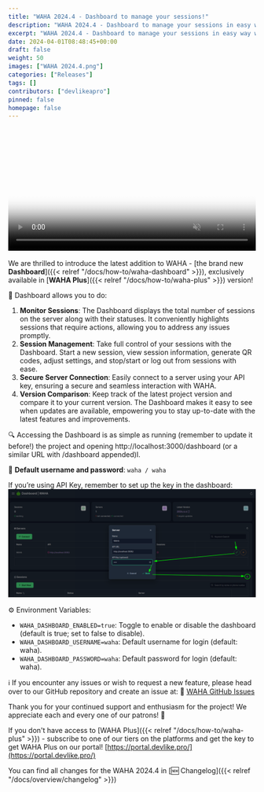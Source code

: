 ```yaml
---
title: "WAHA 2024.4 - Dashboard to manage your sessions!"
description: "WAHA 2024.4 - Dashboard to manage your sessions in easy way without additional tools!"
excerpt: "WAHA 2024.4 - Dashboard to manage your sessions in easy way without additional tools!"
date: 2024-04-01T08:48:45+00:00
draft: false
weight: 50
images: ["WAHA 2024.4.png"]
categories: ["Releases"]
tags: []
contributors: ["devlikeapro"]
pinned: false
homepage: false
---
```


<video autoplay loop muted playsinline controls='noremoteplayback' width="100%" poster='/images/waha-dashboard.png'>
  <source src="/videos/waha-dashboard-overview.webm" type="video/webm" />
  Download the <a href="/videos/waha-dashboard-overview.webm">Dashboard Overview video</a> .
</video>

We are thrilled to introduce the latest addition to WAHA - 
[the brand new **Dashboard**]({{< relref "/docs/how-to/waha-dashboard" >}}),
exclusively available in 
[**WAHA Plus**]({{< relref "/docs/how-to/waha-plus" >}}) version!

🌟 Dashboard allows you to do:

1. **Monitor Sessions**: The Dashboard displays the total number of sessions on the server along with their statuses. It conveniently highlights sessions that require actions, allowing you to address any issues promptly.
2. **Session Management**: Take full control of your sessions with the Dashboard. Start a new session, view session information, generate QR codes, adjust settings, and stop/start or log out from sessions with ease.
3. **Secure Server Connection**: Easily connect to a server using your API key, ensuring a secure and seamless interaction with WAHA.
4. **Version Comparison**: Keep track of the latest project version and compare it to your current version. The Dashboard makes it easy to see when updates are available, empowering you to stay up-to-date with the latest features and improvements.

🔍 Accessing the Dashboard is as simple as running (remember to update it before!) the project and opening http://localhost:3000/dashboard (or a similar URL with /dashboard appended)I.

🔑 **Default username and password**: `waha / waha`

If you’re using API Key, remember to set up the key in the dashboard:
![API Key](dashboard-key.png)

⚙️ Environment Variables:

- `WAHA_DASHBOARD_ENABLED=true`: Toggle to enable or disable the dashboard (default is true; set to false to disable).
- `WAHA_DASHBOARD_USERNAME=waha`: Default username for login (default: waha).
- `WAHA_DASHBOARD_PASSWORD=waha`: Default password for login (default: waha). 

ℹ️ If you encounter any issues or wish to request a new feature, please head over to our GitHub repository and create an issue at: 
🔗 [WAHA GitHub Issues](https://github.com/devlikeapro/waha/issues)


Thank you for your continued support and enthusiasm for the project! We appreciate each and every one of our patrons! 🙏

If you don't have access to 
[WAHA Plus]({{< relref "/docs/how-to/waha-plus" >}}) - subscribe to one of our tiers on
the platforms  and get the key to get WAHA Plus on
our portal! [https://portal.devlike.pro/](https://portal.devlike.pro/)

You can find all changes for the WAHA 2024.4 in [🆕 Changelog]({{< relref "/docs/overview/changelog" >}})
